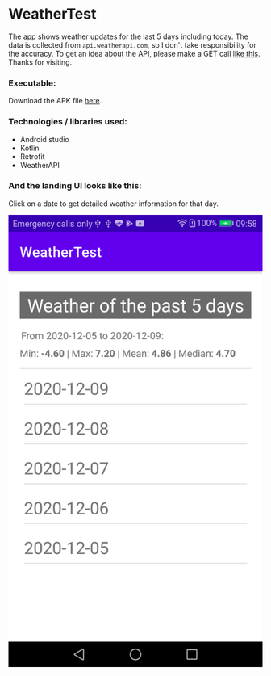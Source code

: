 # WeatherTest 
The app shows weather updates for the last 5 days including today. The data is collected from `api.weatherapi.com`, so I don't take responsibility for the accuracy. To get an idea about the API, please make a GET call [like this](http://api.weatherapi.com/v1/history.json?key=558be982c9fc437aa84154822200412&q=Gothenburg&dt=2020-12-08). Thanks for visiting.

### Executable:
Download the APK file [here](https://github.com/tariqul-islam1/WeatherTest/blob/master/WeatherTest-0.2.apk).

### Technologies / libraries used:
+ Android studio
+ Kotlin
+ Retrofit
+ WeatherAPI

### And the landing UI looks like this:
Click on a date to get detailed weather information for that day.

![Screenshot](https://github.com/tariqul-islam1/WeatherTest/blob/master/img3.png)
